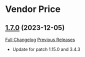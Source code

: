 # Vendor Price

## [1.7.0](https://github.com/ketho-wow/VendorPrice/tree/1.7.0) (2023-12-05)
[Full Changelog](https://github.com/ketho-wow/VendorPrice/compare/1.6.8...1.7.0) [Previous Releases](https://github.com/ketho-wow/VendorPrice/releases)

- Update for patch 1.15.0 and 3.4.3  
